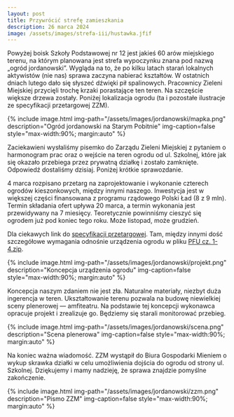 ```yaml
---
layout: post
title: Przywrócić strefę zamieszkania
description: 26 marca 2024
image: /assets/images/strefa-iii/hustawka.jfif
---
```


Powyżej boisk Szkoły Podstawowej nr 12 jest jakieś 60 arów miejskiego terenu, na którym planowana jest strefa wypoczynku znana pod nazwą „ogród jordanowski”. Wygląda na to, że po kilku latach starań lokalnych aktywistów (nie nas) sprawa zaczyna nabierać kształtów. W ostatnich dniach lutego dało się słyszeć dźwięki pił spalinowych. Pracownicy Zieleni Miejskiej przycięli trochę krzaki porastające ten teren. Na szczęście większe drzewa zostały. Poniżej lokalizacja ogrodu (ta i pozostałe ilustracje ze specyfikacji przetargowej ZZM).

{% include image.html img-path="/assets/images/jordanowski/mapka.png" description="Ogród jordanowski na Starym Pobitnie" img-caption=false style="max-width:90%; margin:auto" %}

Zaciekawieni wysłaliśmy pisemko do Zarządu Zieleni Miejskiej z pytaniem o harmonogram prac oraz o wejście na teren ogrodu od ul. Szkolnej, które jak się okazało przebiega przez prywatną działkę i zostało zamknięte. Odpowiedź dostaliśmy dzisiaj. Poniżej krótkie sprawozdanie.

4 marca rozpisano przetarg na zaprojektowanie i wykonanie czterech ogrodów kieszonkowych, między innymi naszego. Inwestycja jest w większej części finansowana z programu rządowego Polski Ład (8 z 9 mln). Termin składania ofert upływa 20 marca, a termin wykonania jest przewidywany na 7 miesięcy. Teoretycznie powinniśmy cieszyć się ogrodem już pod koniec tego roku. Może listopad, może grudzień.

Dla ciekawych link do [specyfikacji przetargowej](https://ezamowienia.gov.pl/mp-client/search/list/ocds-148610-f7fa01a3-d22a-11ee-875e-a22221c84ba7). Tam, między innymi dość szczegółowe wymagania odnośnie urządzenia ogrodu w pliku [PFU cz. 1-4.zip](https://ezamowienia.gov.pl/mp-client/search/tenderdocument/ocds-148610-f7fa01a3-d22a-11ee-875e-a22221c84ba7/ocds-148610-f7fa01a3-d22a-11ee-875e-a22221c84ba7_7).

{% include image.html img-path="/assets/images/jordanowski/projekt.png" description="Koncepcja urządzenia ogrodu" img-caption=false style="max-width:90%; margin:auto" %}

Koncepcja naszym zdaniem nie jest zła. Naturalne materiały, niezbyt duża ingerencja w teren. Ukształtowanie terenu pozwala na budowę niewielkiej sceny plenerowej — amfiteatru. Na podstawie tej koncepcji wykonawca opracuje projekt i zrealizuje go. Będziemy się starali monitorować przebieg.

{% include image.html img-path="/assets/images/jordanowski/scena.png" description="Scena plenerowa" img-caption=false style="max-width:90%; margin:auto" %}

Na koniec ważna wiadomość. ZZM wystąpił do Biura Gospodarki Mieniem o wykup skrawka działki w celu umożliwienia dojścia do ogrodu od strony ul. Szkolnej. Dziękujemy i mamy nadzieję, że sprawa znajdzie pomyślne zakończenie.

{% include image.html img-path="/assets/images/jordanowski/zzm.png" description="Pismo ZZM" img-caption=false style="max-width:90%; margin:auto" %}

